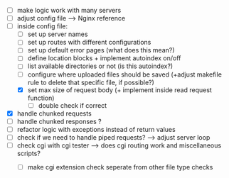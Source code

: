 
- [ ] make logic work with many servers
 - [ ] adjust config file --> Nginx reference
- [ ] inside config file:
	- [ ] set up server names
	- [ ] set up routes with different configurations
	- [ ] set up default error pages (what does this mean?)
	- [ ] define location blocks + implement autoindex on/off
	- [ ] list available directories or not (is this autoindex?)
	- [ ] configure where uploaded files should be saved (+adjust makefile rule to delete that specific file, if possible?)
	- [x] set max size of request body (+ implement inside read request function)
		- [ ] double check if correct
- [x] handle chunked requests
- [ ] handle chunked responses ?
- [ ] refactor logic with exceptions instead of return values
- [ ] check if we need to handle piped requests? --> adjust server loop
- [ ] check cgi with cgi tester --> does cgi routing work and miscellaneous scripts?
	- [ ] make cgi extension check seperate from other file type checks

